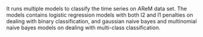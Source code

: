 It runs multiple models to classify the time series on AReM data set.
The models contains logistic regression models with both l2 and l1 penalties on dealing with binary classification, 
and gaussian naive bayes and multinomial naive bayes models on dealing with multi-class classification.
